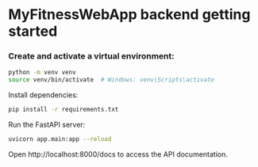 # MyFitnessWebApp backend getting started

### Create and activate a virtual environment:

```bash
python -m venv venv
source venv/bin/activate  # Windows: venv\Scripts\activate
```

Install dependencies:

```bash
pip install -r requirements.txt
```

Run the FastAPI server:

```bash
uvicorn app.main:app --reload
```

Open http://localhost:8000/docs to access the API documentation.
